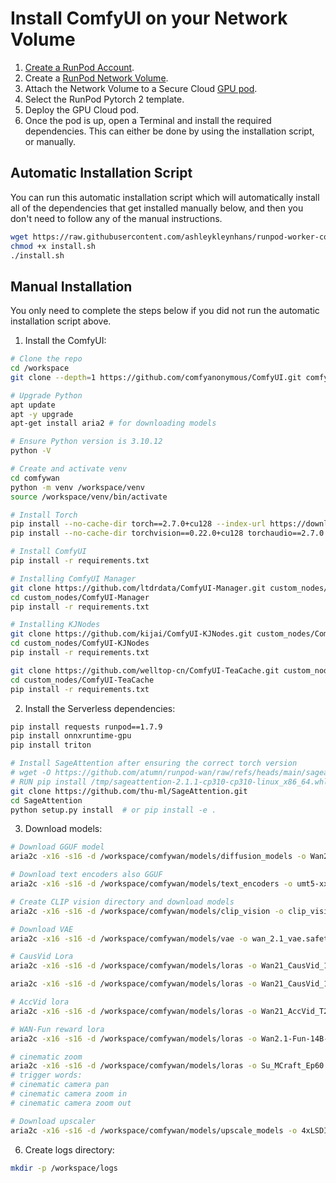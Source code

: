 # Install ComfyUI on your Network Volume

1. [Create a RunPod Account](https://runpod.io).
2. Create a [RunPod Network Volume](https://www.runpod.io/console/user/storage).
3. Attach the Network Volume to a Secure Cloud [GPU pod](https://www.runpod.io/console/gpu-secure-cloud).
4. Select the RunPod Pytorch 2 template.
5. Deploy the GPU Cloud pod.
6. Once the pod is up, open a Terminal and install the required
   dependencies. This can either be done by using the installation
   script, or manually.

## Automatic Installation Script

You can run this automatic installation script which will
automatically install all of the dependencies that get installed
manually below, and then you don't need to follow any of the
manual instructions.

```bash
wget https://raw.githubusercontent.com/ashleykleynhans/runpod-worker-comfyui/main/scripts/install.sh
chmod +x install.sh
./install.sh
```

## Manual Installation

You only need to complete the steps below if you did not run the
automatic installation script above.

1. Install the ComfyUI:
```bash
# Clone the repo
cd /workspace
git clone --depth=1 https://github.com/comfyanonymous/ComfyUI.git comfywan

# Upgrade Python
apt update
apt -y upgrade
apt-get install aria2 # for downloading models

# Ensure Python version is 3.10.12
python -V

# Create and activate venv
cd comfywan
python -m venv /workspace/venv
source /workspace/venv/bin/activate

# Install Torch 
pip install --no-cache-dir torch==2.7.0+cu128 --index-url https://download.pytorch.org/whl/cu128 --no-deps
pip install --no-cache-dir torchvision==0.22.0+cu128 torchaudio==2.7.0 --index-url https://download.pytorch.org/whl/cu128

# Install ComfyUI
pip install -r requirements.txt

# Installing ComfyUI Manager
git clone https://github.com/ltdrdata/ComfyUI-Manager.git custom_nodes/ComfyUI-Manager
cd custom_nodes/ComfyUI-Manager
pip install -r requirements.txt

# Installing KJNodes
git clone https://github.com/kijai/ComfyUI-KJNodes.git custom_nodes/ComfyUI-KJNodes
cd custom_nodes/ComfyUI-KJNodes
pip install -r requirements.txt

git clone https://github.com/welltop-cn/ComfyUI-TeaCache.git custom_nodes/ComfyUI-TeaCache
cd custom_nodes/ComfyUI-TeaCache
pip install -r requirements.txt
```
2. Install the Serverless dependencies:
```bash
pip install requests runpod==1.7.9
pip install onnxruntime-gpu
pip install triton

# Install SageAttention after ensuring the correct torch version
# wget -O https://github.com/atumn/runpod-wan/raw/refs/heads/main/sageattention-2.1.1-cp310-cp310-linux_x86_64.whl
# RUN pip install /tmp/sageattention-2.1.1-cp310-cp310-linux_x86_64.whl
git clone https://github.com/thu-ml/SageAttention.git
cd SageAttention 
python setup.py install  # or pip install -e .

```
3. Download models:
```bash
# Download GGUF model
aria2c -x16 -s16 -d /workspace/comfywan/models/diffusion_models -o Wan2.1-VACE-14B-Q6_K.gguf --continue=true https://huggingface.co/QuantStack/Wan2.1-VACE-14B-GGUF/resolve/main/Wan2.1-VACE-14B-Q6_K.gguf

# Download text encoders also GGUF
aria2c -x16 -s16 -d /workspace/comfywan/models/text_encoders -o umt5-xxl-encoder-Q8_0.gguf --continue=true https://huggingface.co/city96/umt5-xxl-encoder-gguf/resolve/main/umt5-xxl-encoder-Q8_0.gguf

# Create CLIP vision directory and download models
aria2c -x16 -s16 -d /workspace/comfywan/models/clip_vision -o clip_vision_h.safetensors --continue=true https://huggingface.co/Comfy-Org/Wan_2.1_ComfyUI_repackaged/resolve/main/split_files/clip_vision/clip_vision_h.safetensors

# Download VAE
aria2c -x16 -s16 -d /workspace/comfywan/models/vae -o wan_2.1_vae.safetensors --continue=true https://huggingface.co/Comfy-Org/Wan_2.1_ComfyUI_repackaged/resolve/main/split_files/vae/wan_2.1_vae.safetensors

# CausVid Lora
aria2c -x16 -s16 -d /workspace/comfywan/models/loras -o Wan21_CausVid_14B_T2V_lora_rank32.safetensors --continue=true https://civitai.com/api/download/models/1794316?type=Model&format=SafeTensor

aria2c -x16 -s16 -d /workspace/comfywan/models/loras -o Wan21_CausVid_14B_T2V_lora_rank32_v2.safetensors --continue=true https://huggingface.co/Kijai/WanVideo_comfy/resolve/main/Wan21_CausVid_14B_T2V_lora_rank32_v2.safetensors

# AccVid lora
aria2c -x16 -s16 -d /workspace/comfywan/models/loras -o Wan21_AccVid_T2V_14B_lora_rank32_fp16.safetensors --continue=true https://huggingface.co/Kijai/WanVideo_comfy/resolve/main/Wan21_AccVid_T2V_14B_lora_rank32_fp16.safetensors

# WAN-Fun reward lora
aria2c -x16 -s16 -d /workspace/comfywan/models/loras -o Wan2.1-Fun-14B-InP-MPS.safetensors --continue=true https://huggingface.co/alibaba-pai/Wan2.1-Fun-Reward-LoRAs/resolve/main/Wan2.1-Fun-14B-InP-MPS.safetensors

# cinematic zoom
aria2c -x16 -s16 -d /workspace/comfywan/models/loras -o Su_MCraft_Ep60.safetensors --continue=true "https://civitai.com/api/download/models/1599906?type=Model&format=SafeTensor&token=${token}"
# trigger words:
# cinematic camera pan
# cinematic camera zoom in
# cinematic camera zoom out

# Download upscaler
aria2c -x16 -s16 -d /workspace/comfywan/models/upscale_models -o 4xLSDIR.pth --continue=true https://github.com/Phhofm/models/raw/main/4xLSDIR/4xLSDIR.pth
```
6. Create logs directory:
```bash
mkdir -p /workspace/logs
```